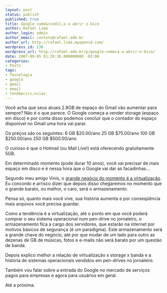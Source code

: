 ```yaml
---
layout: post
status: publish
published: true
title: Google come&ccedil;a a abrir o bico
author: Rafael Lima
author_login: admin
author_email: contato@rafael.adm.br
author_url: http://rafael.lima.myopenid.com/
wordpress_id: 138
wordpress_url: http://rafael.adm.br/p/google-comeca-a-abrir-o-bico/
date: 2007-09-05 01:29:26.000000000 -03:00
categories:
- Posts
tags:
- Tecnologia
- google
- gmail
- email
- tend&ecirc;ncias
---
```

Voc&ecirc; acha que seus atuais 2.8GB de espa&ccedil;o do Gmail v&atilde;o aumentar para sempre? N&atilde;o &eacute; o que parece. O Google come&ccedil;a a vender storage (espa&ccedil;o em disco) e por conta disso podemos concluir que o contador do espa&ccedil;o dispon&iacute;vel no Gmail uma hora vai parar.

Os pre&ccedil;os s&atilde;o os seguintes:
6 GB $20.00/ano
25 GB $75.00/ano
100 GB $250.00/ano
250 GB $500.00/ano

O curioso &eacute; que o Hotmail (ou Mail Live!) est&aacute; oferecendo gratuitamente 5GB.

Em determinado momento (pode durar 10 anos), voc&ecirc; vai precisar de mais espa&ccedil;o em disco e &eacute; nessa hora que o Google vai dar as facadinhas...

Segundo meu amigo Vinis, o <a href="http://viniciusbraga.com/notas/comportamento/virtualizacao-esta-chegando/">grande neg&oacute;cio do momento &eacute; a virtualiza&ccedil;&atilde;o</a>. Eu concordo e arrisco dizer que depois disso chegaremos no momento que o grande barato, ou melhor, o caro, ser&aacute; o armazenamento.

Pensa s&oacute;, quanto mais voc&ecirc; vive, sua hist&oacute;ria aumenta e por conseq&uuml;&ecirc;ncia mais arquivos voc&ecirc; precisa guardar.

Como a tend&ecirc;ncia &eacute; a virtualiza&ccedil;&atilde;o, at&eacute; o ponto em que voc&ecirc; poder&aacute; comprar o seu sistema operacional num pen-drive no jornaleiro, o armazenamento fica a cargo dos servidores, que estar&atilde;o na internet por motivos b&aacute;sicos de seguran&ccedil;a (&eacute; um paradigma). Este armazenamento ser&aacute; a grande chave do neg&oacute;cio, at&eacute; por que mudar de um lado para outro as dezenas de GB de m&uacute;sicas, fotos e e-mails n&atilde;o ser&aacute; barato por um quest&atilde;o de banda.

Depois explico melhor a rela&ccedil;&atilde;o de virtualiza&ccedil;&atilde;o x storage x banda e a hist&oacute;ria de sistemas operacionais vendidos em pen-drives no jornaleiro.

Tamb&eacute;m vou falar sobre a entrada do Google no mercado de servi&ccedil;os pagos para empresas e agora para usu&aacute;rios em geral.

At&eacute; a pr&oacute;xima.
